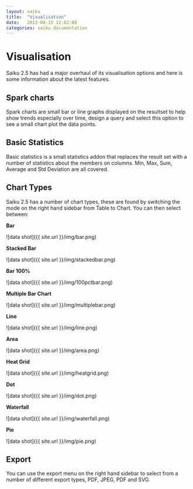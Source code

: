 ```yaml
---
layout: saiku
title:  "Visualisation"
date:   2013-08-15 12:02:08
categories: saiku documentation
---
```


Visualisation
=============
Saiku 2.5 has had a major overhaul of its visualisation options and here is some information about the latest features.

Spark charts
------------
Spark charts are small bar or line graphs displayed on the resultset to help show trends especially over time, design a query and select this option to see a small chart plot the data points.

Basic Statistics
----------------
Basic statistics is a small statistics addon that replaces the result set with a number of statistics about the members on columns. Min, Max, Sum, Average and Std Deviation are all covered.

Chart Types
-----------
Saiku 2.5 has a number of chart types, these are found by switching the mode on the right hand sidebar from Table to Chart. You can then select between:

__Bar__

![data shot]({{ site.url }}/img/bar.png)

__Stacked Bar__

![data shot]({{ site.url }}/img/stackedbar.png)

__Bar 100%__

![data shot]({{ site.url }}/img/100pctbar.png)

__Multiple Bar Chart__

![data shot]({{ site.url }}/img/multiplebar.png)

__Line__

![data shot]({{ site.url }}/img/line.png)

__Area__

![data shot]({{ site.url }}/img/area.png)

__Heat Grid__

![data shot]({{ site.url }}/img/heatgrid.png)

__Dot__

![data shot]({{ site.url }}/img/dot.png)

__Waterfall__

![data shot]({{ site.url }}/img/waterfall.png)

__Pie__

![data shot]({{ site.url }}/img/pie.png)

Export
------
You can use the export menu on the right hand sidebar to select from a number of different export types, PDF, JPEG, PDF and SVG.
